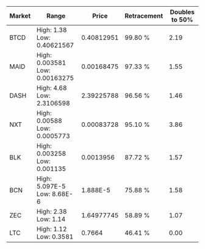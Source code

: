 | Market | Range | Price| Retracement | Doubles to 50% |
| --- | --- | --- | --- | --- |
| BTCD | High: 1.38<br />Low: 0.40621567 | 0.40812951 | 99.80 % | 2.19 |
| MAID | High: 0.003581<br />Low: 0.00163275 | 0.00168475 | 97.33 % | 1.55 |
| DASH | High: 4.68<br />Low: 2.3106598 | 2.39225788 | 96.56 % | 1.46 |
| NXT | High: 0.00588<br />Low: 0.0005773 | 0.00083728 | 95.10 % | 3.86 |
| BLK | High: 0.003258<br />Low: 0.001135 | 0.0013956 | 87.72 % | 1.57 |
| BCN | High: 5.097E-5<br />Low: 8.68E-6 | 1.888E-5 | 75.88 % | 1.58 |
| ZEC | High: 2.38<br />Low: 1.14 | 1.64977745 | 58.89 % | 1.07 |
| LTC | High: 1.12<br />Low: 0.3581 | 0.7664 | 46.41 % | 0.00 |
